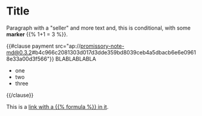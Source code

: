 # Title

Paragraph with a "seller" and more text and, this is conditional, with some **marker** {{% 1+1 = 3 %}}.

{{#clause payment src="ap://promissory-note-md@0.3.2#b4c966c2081303d017d3dde359bd8039ceb4a5dbacb6e6e09618e33a00d3f566"}}
BLABLABLABLA

- one
- two
- three

{{/clause}}

This is a [link with a {{% formula %}} in it](mylink).
